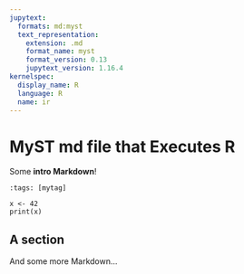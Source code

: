 ```yaml
---
jupytext:
  formats: md:myst
  text_representation:
    extension: .md
    format_name: myst
    format_version: 0.13
    jupytext_version: 1.16.4
kernelspec:
  display_name: R
  language: R
  name: ir
---
```


# MyST md file that Executes R

Some **intro Markdown**!

```{code-cell}
:tags: [mytag]

x <- 42
print(x)
```

## A section

And some more Markdown...

